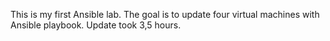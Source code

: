 This is my first Ansible lab.
The goal is to update four virtual machines with Ansible playbook.
Update took 3,5 hours.
